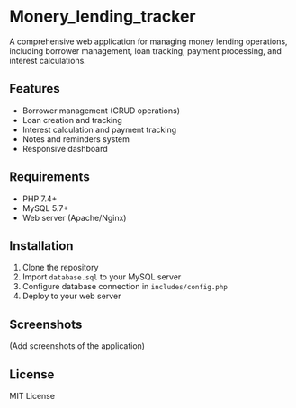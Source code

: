 # Monery_lending_tracker


A comprehensive web application for managing money lending operations, including borrower management, loan tracking, payment processing, and interest calculations.

## Features
- Borrower management (CRUD operations)
- Loan creation and tracking
- Interest calculation and payment tracking
- Notes and reminders system
- Responsive dashboard

## Requirements
- PHP 7.4+
- MySQL 5.7+
- Web server (Apache/Nginx)

## Installation
1. Clone the repository
2. Import `database.sql` to your MySQL server
3. Configure database connection in `includes/config.php`
4. Deploy to your web server

## Screenshots
(Add screenshots of the application)

## License
MIT License
